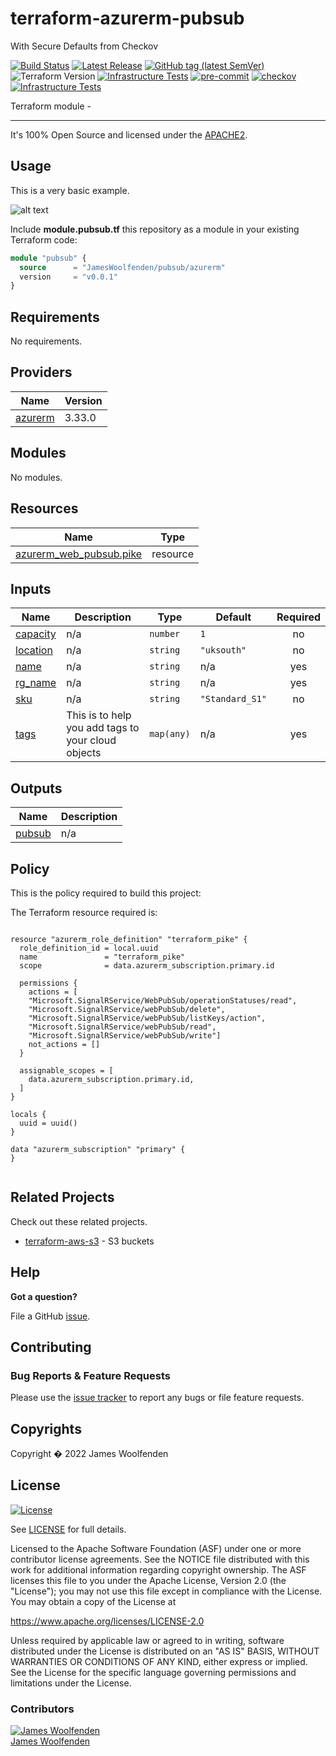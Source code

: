 # terraform-azurerm-pubsub

With Secure Defaults from Checkov

[![Build Status](https://github.com/JamesWoolfenden/terraform-azurerm-pubsub/workflows/Verify%20and%20Bump/badge.svg?branch=master)](https://github.com/JamesWoolfenden/terraform-azurerm-pubsub)
[![Latest Release](https://img.shields.io/github/release/JamesWoolfenden/terraform-azurerm-pubsub.svg)](https://github.com/JamesWoolfenden/terraform-azurerm-pubsub/releases/latest)
[![GitHub tag (latest SemVer)](https://img.shields.io/github/tag/JamesWoolfenden/terraform-azurerm-pubsub.svg?label=latest)](https://github.com/JamesWoolfenden/terraform-azurerm-pubsub/releases/latest)
![Terraform Version](https://img.shields.io/badge/tf-%3E%3D0.14.0-blue.svg)
[![Infrastructure Tests](https://www.bridgecrew.cloud/badges/github/JamesWoolfenden/terraform-azurerm-pubsub/cis_aws)](https://www.bridgecrew.cloud/link/badge?vcs=github&fullRepo=JamesWoolfenden%2Fterraform-azurerm-pubsub&benchmark=CIS+AWS+V1.2)
[![pre-commit](https://img.shields.io/badge/pre--commit-enabled-brightgreen?logo=pre-commit&logoColor=white)](https://github.com/pre-commit/pre-commit)
[![checkov](https://img.shields.io/badge/checkov-verified-brightgreen)](https://www.checkov.io/)
[![Infrastructure Tests](https://www.bridgecrew.cloud/badges/github/jameswoolfenden/terraform-azurerm-pubsub/general)](https://www.bridgecrew.cloud/link/badge?vcs=github&fullRepo=JamesWoolfenden%2Fterraform-azurerm-pubsub&benchmark=INFRASTRUCTURE+SECURITY)

Terraform module -

---

It's 100% Open Source and licensed under the [APACHE2](LICENSE).

## Usage

This is a very basic example.

![alt text](./diagram/message_queue.png)

Include **module.pubsub.tf** this repository as a module in your existing Terraform code:

```terraform
module "pubsub" {
  source      = "JamesWoolfenden/pubsub/azurerm"
  version     = "v0.0.1"
}
```

<!-- BEGINNING OF PRE-COMMIT-TERRAFORM DOCS HOOK -->
## Requirements

No requirements.

## Providers

| Name | Version |
|------|---------|
| <a name="provider_azurerm"></a> [azurerm](#provider\_azurerm) | 3.33.0 |

## Modules

No modules.

## Resources

| Name | Type |
|------|------|
| [azurerm_web_pubsub.pike](https://registry.terraform.io/providers/hashicorp/azurerm/latest/docs/resources/web_pubsub) | resource |

## Inputs

| Name | Description | Type | Default | Required |
|------|-------------|------|---------|:--------:|
| <a name="input_capacity"></a> [capacity](#input\_capacity) | n/a | `number` | `1` | no |
| <a name="input_location"></a> [location](#input\_location) | n/a | `string` | `"uksouth"` | no |
| <a name="input_name"></a> [name](#input\_name) | n/a | `string` | n/a | yes |
| <a name="input_rg_name"></a> [rg\_name](#input\_rg\_name) | n/a | `string` | n/a | yes |
| <a name="input_sku"></a> [sku](#input\_sku) | n/a | `string` | `"Standard_S1"` | no |
| <a name="input_tags"></a> [tags](#input\_tags) | This is to help you add tags to your cloud objects | `map(any)` | n/a | yes |

## Outputs

| Name | Description |
|------|-------------|
| <a name="output_pubsub"></a> [pubsub](#output\_pubsub) | n/a |
<!-- END OF PRE-COMMIT-TERRAFORM DOCS HOOK -->

## Policy

This is the policy required to build this project:

<!-- BEGINNING OF PRE-COMMIT-PIKE DOCS HOOK -->
The Terraform resource required is:

```golang

resource "azurerm_role_definition" "terraform_pike" {
  role_definition_id = local.uuid
  name               = "terraform_pike"
  scope              = data.azurerm_subscription.primary.id

  permissions {
    actions = [
    "Microsoft.SignalRService/WebPubSub/operationStatuses/read",
    "Microsoft.SignalRService/webPubSub/delete",
    "Microsoft.SignalRService/webPubSub/listKeys/action",
    "Microsoft.SignalRService/webPubSub/read",
    "Microsoft.SignalRService/webPubSub/write"]
    not_actions = []
  }

  assignable_scopes = [
    data.azurerm_subscription.primary.id,
  ]
}

locals {
  uuid = uuid()
}

data "azurerm_subscription" "primary" {
}


```
<!-- END OF PRE-COMMIT-PIKE DOCS HOOK -->

## Related Projects

Check out these related projects.

- [terraform-aws-s3](https://github.com/jameswoolfenden/terraform-aws-s3) - S3 buckets

## Help

**Got a question?**

File a GitHub [issue](https://github.com/JamesWoolfenden/terraform-azurerm-pubsub/issues).

## Contributing

### Bug Reports & Feature Requests

Please use the [issue tracker](https://github.com/JamesWoolfenden/terraform-azurerm-pubsub/issues) to report any bugs or file feature requests.

## Copyrights

Copyright � 2022 James Woolfenden

## License

[![License](https://img.shields.io/badge/License-Apache%202.0-blue.svg)](https://opensource.org/licenses/Apache-2.0)

See [LICENSE](LICENSE) for full details.

Licensed to the Apache Software Foundation (ASF) under one
or more contributor license agreements. See the NOTICE file
distributed with this work for additional information
regarding copyright ownership. The ASF licenses this file
to you under the Apache License, Version 2.0 (the
"License"); you may not use this file except in compliance
with the License. You may obtain a copy of the License at

<https://www.apache.org/licenses/LICENSE-2.0>

Unless required by applicable law or agreed to in writing,
software distributed under the License is distributed on an
"AS IS" BASIS, WITHOUT WARRANTIES OR CONDITIONS OF ANY
KIND, either express or implied. See the License for the
specific language governing permissions and limitations
under the License.

### Contributors

[![James Woolfenden][jameswoolfenden_avatar]][jameswoolfenden_homepage]<br/>[James Woolfenden][jameswoolfenden_homepage]

[jameswoolfenden_homepage]: https://github.com/jameswoolfenden
[jameswoolfenden_avatar]: https://github.com/jameswoolfenden.png?size=150
